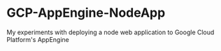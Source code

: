 # GCP-AppEngine-NodeApp
My experiments with deploying a node web application to Google Cloud Platform's AppEngine
